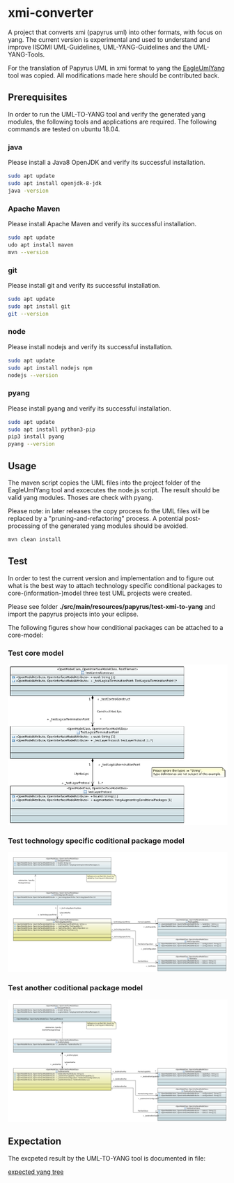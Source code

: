 # xmi-converter

A project that converts xmi (papyrus uml) into other formats, with focus on yang.
The current version is experimental and used to understand and improve IISOMI UML-Guidelines, UML-YANG-Guidelines and the UML-YANG-Tools.

For the translation of Papyrus UML in xmi format to yang the [EagleUmlYang](https://github.com/OpenNetworkingFoundation/EagleUmlYang) tool was copied. All modifications made here should be contributed back.

## Prerequisites

In order to run the UML-TO-YANG tool and verify the generated yang modules, the following tools and applications are required.
The following commands are tested on ubuntu 18.04.

### java

Please install a Java8 OpenJDK and verify its successful installation.

```bash
sudo apt update
sudo apt install openjdk-8-jdk
java -version
```

### Apache Maven

Please install Apache Maven and verify its successful installation.

```bash
sudo apt update
udo apt install maven
mvn --version
```

### git

Please install git and verify its successful installation.

```bash
sudo apt update
sudo apt install git
git --version
```

### node

Please install nodejs and verify its successful installation.

```bash
sudo apt update
sudo apt install nodejs npm
nodejs --version
```

### pyang

Please install pyang and verify its successful installation.

```bash
sudo apt update
sudo apt install python3-pip
pip3 install pyang
pyang --version
```

## Usage

The maven script copies the UML files into the project folder of the EagleUmlYang tool and excecutes the node.js script.
The result should be valid yang modules. Thoses are check with pyang. 

Please note: in later releases the copy process fo the UML files will be replaced by a "pruning-and-refactoring" process.
A potential post-processing of the generated yang modules should be avoided. 

```bash
mvn clean install
```

## Test

In order to test the current version and implementation and to figure out what is the best way to attach technology specific conditional packages to core-(information-)model three test UML projects were created.

Please see folder **./src/main/resources/papyrus/test-xmi-to-yang** and import the papyrus projects into your eclipse.

The following figures show how conditional packages can be attached to a core-model:

### Test core model

![test-core-model](./docs/images/TestCoreModel.png "Test core model")

### Test technology specific coditional package model

![test-technology-specific-coditional-package-model](./docs/images/TestTechnologySpecificPac.png "Test technology specific coditional package model")

### Test another coditional package model

![test-another-coditional-package-model](./docs/images/TestAnotherPac.png "Test another coditional package model")

## Expectation

The excpeted result by the UML-TO-YANG tool is documented in file:

[expected yang tree](src/test/resources/expected.tree)